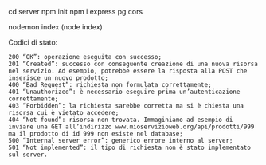 cd server
npm init
npm i express pg cors

nodemon index
(node index)





Codici di stato:

    200 “OK”: operazione eseguita con successo;
    201 “Created”: successo con conseguente creazione di una nuova risorsa nel servizio. Ad esempio, potrebbe essere la risposta alla POST che inserisce un nuovo prodotto;
    400 “Bad Request”: richiesta non formulata correttamente;
    401 “Unauthorized”: è necessario eseguire prima un’autenticazione correttamente;
    403 “Forbidden”: la richiesta sarebbe corretta ma si è chiesta una risorsa cui è vietato accedere;
    404 “Not found”: risorsa non trovata. Immaginiamo ad esempio di inviare una GET all’indirizzo www.mioservizioweb.org/api/prodotti/999 ma il prodotto di id 999 non esiste nel database;
    500 “Internal server error”: generico errore interno al server;
    501 “Not implemented”: il tipo di richiesta non è stato implementato sul server.
